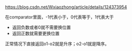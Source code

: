 https://blog.csdn.net/Wxiaozhong/article/details/124373954

在comparator里面，-1代表小于，0代表等于，1代表大于

- 返回负数或者0就不需要换位置
- 返回正数就需要更换位置

正常情况下直接返回o1-o2就是升序；o2-o1就是降序。